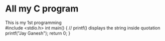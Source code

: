 # All my C program

This is my 1st programming
<br>
#include <stdio.h>
int main() {
   // printf() displays the string inside quotation
   printf("Jay Ganesh");
   return 0;
}
